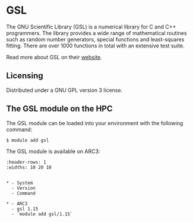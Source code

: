 # GSL

The GNU Scientific Library (GSL) is a numerical library for C and C++ programmers. The library provides a wide range of mathematical routines such as random number generators, special functions and least-squares fitting. There are over 1000 functions in total with an extensive test suite.



Read more about GSL on their [website](http://www.gnu.org/software/gsl/).





## Licensing 

Distributed under a GNU GPL version 3 license.



## The GSL module on the HPC

The GSL module can be loaded into your environment with the following command:

```bash
$ module add gsl
```

The GSL module is available on ARC3:

```{list-table}
:header-rows: 1
:widths: 10 20 10


* - System
  - Version
  - Command

* - ARC3
  - gsl 1.15
  - `module add gsl/1.15`

```